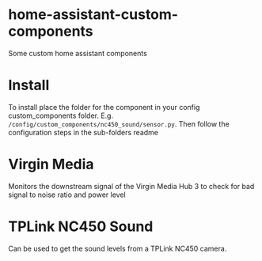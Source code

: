 # home-assistant-custom-components
Some custom home assistant components

# Install

To install place the folder for the component in your config custom_components folder. E.g. `/config/custom_components/nc450_sound/sensor.py`. Then follow the configuration steps in the sub-folders readme

# Virgin Media

Monitors the downstream signal of the Virgin Media Hub 3 to check for bad signal to noise ratio and power level


# TPLink NC450 Sound

Can be used to get the sound levels from a TPLink NC450 camera.